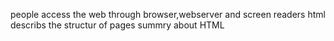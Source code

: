 people access the web through browser,webserver and screen readers 
html describs the structur of pages 
summry about HTML 
